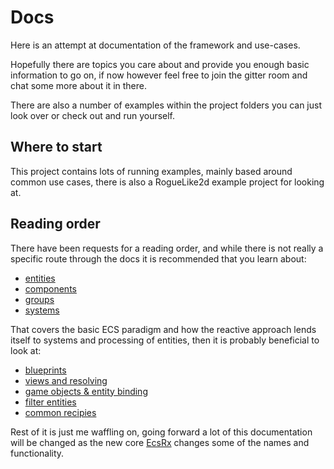 # Docs

Here is an attempt at documentation of the framework and use-cases.

Hopefully there are topics you care about and provide you enough basic information to go on, if now however feel free to join the 
gitter room and chat some more about it in there.

There are also a number of examples within the project folders you can just look over or check out and run yourself.

## Where to start

This project contains lots of running examples, mainly based around common use cases, there is also a RogueLike2d example project for looking at.

## Reading order

There have been requests for a reading order, and while there is not really a specific route through the docs it is recommended that you learn about:

- [entities](entities.md)
- [components](components.md)
- [groups](groups.md)
- [systems](systems.md)

That covers the basic ECS paradigm and how the reactive approach lends itself to systems and processing of entities, then it is probably beneficial to look at:

- [blueprints](blueprints.md)
- [views and resolving](views-and-resolving.md)
- [game objects & entity binding](gameobject-entity-binding.md)
- [filter entities](filter-entities.md)
- [common recipies](common-recipies.md)

Rest of it is just me waffling on, going forward a lot of this documentation will be changed as the new core [EcsRx](https://github.com/EcsRx/ecsrx) changes some of the names and functionality.
